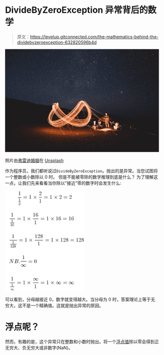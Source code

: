 # DivideByZeroException 异常背后的数学

> 原文：<https://levelup.gitconnected.com/the-mathematics-behind-the-dividebyzeroexception-632820596b4d>

![](img/37c26d1db277a4e476f19f0a8481b3a4.png)

照片由[弗雷迪婚姻](https://unsplash.com/@fredmarriage)在 [Unsplash](https://unsplash.com/)

作为程序员，我们都听说过`DivideByZeroException`。抛出的是异常。当您试图将一个整数或小数除以 0 时。
但是不能被零除的数学推理到底是什么？
为了理解这一点，让我们先来看看当你除以“接近”零的数字时会发生什么:

![](img/04675f5660f4a2bda20643e90113ce08.png)

可以看到，分母越接近 0，数字就变得越大。当分母为 0 时，答案理论上等于无穷大，这不是一个精确值。这就是抛出异常的原因。

# 浮点呢？

然而，有趣的是，这个异常只在整数和小数时抛出。将一个[浮点值](https://medium.com/@DavidKlempfner/single-precision-in-net-c3d7901f743e)除以零会得到正无穷大、负无穷大或非数字(NaN)。